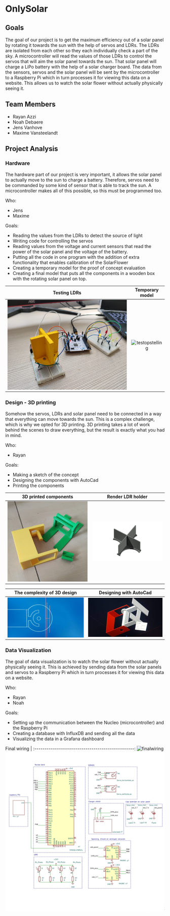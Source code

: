 ﻿# OnlySolar

## Goals

The goal of our project is to get the maximum efficiency out of a solar panel by rotating it towards the sun with the help of servos and LDRs. The LDRs are isolated from each other so they each individually check a part of the sky. A microcontroller will read the values of those LDRs to control the servos that will aim the solar panel towards the sun. That solar panel will charge a LiPo battery with the help of a solar charger board. The data from the sensors, servos and the solar panel will be sent by the microcontroller to a Raspberry Pi which in turn processes it for viewing this data on a website. This allows us to watch the solar flower without actually physically seeing it.

## Team Members

- Rayan Azzi
- Noah Debaere
- Jens Vanhove
- Maxime Vansteelandt

## Project Analysis

### Hardware

The hardware part of our project is very important, it allows the solar panel to actually move to the sun to charge a battery. Therefore, servos need to be commanded by some kind of sensor that is able to track the sun. A microcontroller makes all of this possible, so this must be programmed too.

Who:

- Jens
- Maxime

Goals:

- Reading the values from the LDRs to detect the source of light
- Writing code for controlling the servos
- Reading values from the voltage and current sensors that read the power of the solar panel and the voltage of the battery.
- Putting all the code in one program with the addition of extra functionality that enables calibration of the SolarFlower
- Creating a temporary model for the proof of concept evaluation
- Creating a final model that puts all the components in a wooden box with the rotating solar panel on top.

|                        Testing LDRs                         |                    Temporary model                    |
| :---------------------------------------------------------: | :---------------------------------------------------: |
| ![LDRtestopstelling](./images_readme/ldrtestopstelling.jpg) | ![testopstelling](./images_readme/testopstelling.jpg) |

### Design - 3D printing

Somehow the servos, LDRs and solar panel need to be connected in a way that everything can move towards the sun. This is a complex challenge, which is why we opted for 3D printing. 3D printing takes a lot of work behind the scenes to draw everything, but the result is exactly what you had in mind.

Who:

- Rayan

Goals:

- Making a sketch of the concept
- Designing the components with AutoCad
- Printing the components

|            3D printed components            |                 Render LDR holder                 |
| :-----------------------------------------: | :-----------------------------------------------: |
| ![3Dstukken](./images_readme/3dstukken.jpg) | ![renderLDR](./images_readme/renderldrhouder.png) |

|          The complexity of 3D design           |                  Designing with AutoCad                  |
| :--------------------------------------------: | :------------------------------------------------------: |
| ![blueprint](./images_readme/blueprint3d.jpeg) | ![3dpiecestogether](./images_readme/3dstukkensamen.jpeg) |

### Data Visualization

The goal of data visualization is to watch the solar flower without actually physically seeing it. This is achieved by sending data from the solar panels and servos to a Raspberry Pi which in turn processes it for viewing this data on a website.

Who:

- Rayan
- Noah

Goals:

- Setting up the communication between the Nucleo (microcontroller) and the Raspberry Pi
- Creating a database with InfluxDB and sending all the data
- Visualizing the data in a Grafana dashboard

Final wiring |
:-------------------------------------------------:
![finalwiring](./images_readme/bekabeling.jpg)
![finalwiring](./images_readme/solar_shematic.jpg)
